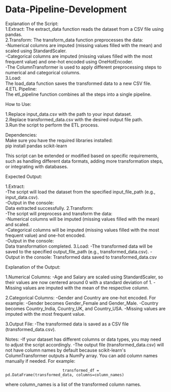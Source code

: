 # Data-Pipeline-Development
Explanation of the Script:                                                                                                                                                                                         
1.Extract:
The extract_data function reads the dataset from a CSV file using pandas.      
2.Transform:
The transform_data function preprocesses the data:                                                                                                                                                        
-Numerical columns are imputed (missing values filled with the mean) and scaled using StandardScaler.                                                                                                      
-Categorical columns are imputed (missing values filled with the most frequent value) and one-hot encoded using OneHotEncoder.                                                                             
-The ColumnTransformer is used to apply different preprocessing steps to numerical and categorical columns.                                                                                                
3.Load:                                                                                                                                                                                                      
The load_data function saves the transformed data to a new CSV file.                                                                                                                                       
4.ETL Pipeline:                                                                                                                                                                                              
The etl_pipeline function combines all the steps into a single pipeline.                                                                                                                                           

How to Use:

1.Replace input_data.csv with the path to your input dataset.                                                                                                                                                    
2.Replace transformed_data.csv with the desired output file path.                                                                                                                                                
3.Run the script to perform the ETL process.                                                                                                                                                                     


Dependencies:                                                                                                                                                                                                      
Make sure you have the required libraries installed:                                                                                                                                                                                                                                                                                                                                              
             pip install pandas scikit-learn

This script can be extended or modified based on specific requirements, such as handling different data formats, adding more transformation steps, or integrating with databases.


Expected Output:                                                                                                                                                                                                 

1.Extract:                                                                                                                                                                                                       
-The script will load the dataset from the specified input_file_path (e.g., input_data.csv).                                                                                                                     
-Output in the console:                                                                                                                                                                                          
                                Data extracted successfully.
2.Transform:                                                                                                                                                                                                     
-The script will preprocess and transform the data:                                                                                                                                                              
   -Numerical columns will be imputed (missing values filled with the mean) and scaled.                                                                                                                          
   -Categorical columns will be imputed (missing values filled with the most frequent value) and one-hot encoded.                                                                                                
   -Output in the console:                                                                                                                                                                                       
                                Data transformation completed.
3.Load:
-The transformed data will be saved to the specified output_file_path (e.g., transformed_data.csv).
-Output in the console:
                                Transformed data saved to transformed_data.csv                                                                                                                                  
                                

Explanation of the Output:

1.Numerical Columns:
-Age and Salary are scaled using StandardScaler, so their values are now centered around 0 with a standard deviation of 1.
-Missing values are imputed with the mean of the respective column.

2.Categorical Columns:
-Gender and Country are one-hot encoded. For example:
        -Gender becomes Gender_Female and Gender_Male.
        -Country becomes Country_India, Country_UK, and Country_USA.
-Missing values are imputed with the most frequent value.

3.Output File:
-The transformed data is saved as a CSV file (transformed_data.csv).


Notes:
-If your dataset has different columns or data types, you may need to adjust the script accordingly.
-The output file (transformed_data.csv) will not have column names by default because scikit-learn's ColumnTransformer outputs a NumPy array. You can add column names manually if needed.
For example:

                             transformed_df = pd.DataFrame(transformed_data, columns=column_names)
where column_names is a list of the transformed column names.




                                                                                                                                        
